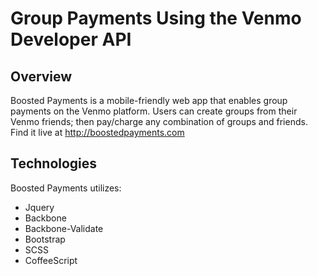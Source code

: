 # Group Payments Using the Venmo Developer API

## Overview
Boosted Payments is a mobile-friendly web app that enables group payments on the Venmo platform. Users can create groups from their Venmo friends; then pay/charge any combination of groups and friends. Find it live at http://boostedpayments.com

## Technologies
Boosted Payments utilizes:

* Jquery
* Backbone
* Backbone-Validate
* Bootstrap
* SCSS
* CoffeeScript
